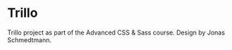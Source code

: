 # Trillo
Trillo project as part of the Advanced CSS &amp; Sass course. 
Design by Jonas Schmedtmann.
